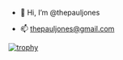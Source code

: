 - 👋 Hi, I’m @thepauljones

- 📫 thepauljones@gmail.com

[![trophy](https://github-profile-trophy.vercel.app/?username=thepauljones&theme=onedark)](https://github.com/thepauljones/github-profile-trophy)
